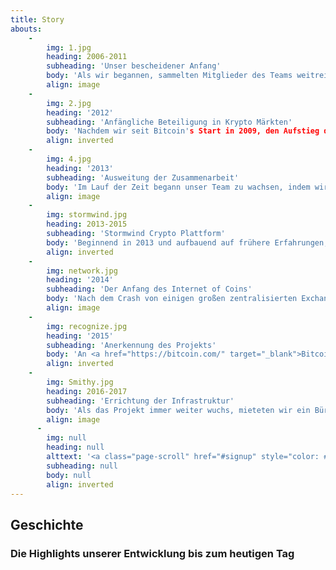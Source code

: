 ```yaml
---
title: Story
abouts:
    -
        img: 1.jpg
        heading: 2006-2011
        subheading: 'Unser bescheidener Anfang'
        body: 'Als wir begannen, sammelten Mitglieder des Teams weitreichende Erfahrungen in Finanzmärkten, einschließlich Foreign Exchange, Commodity trading und Handel mit Gold. Wir programmierten automatische Handelsplattformen, testeten frühe elektronische Assetsysteme und entwickelten eine Multi Asset Handels Infrastruktur. Ständiger Kontakt mit realen und Krisenmärkten in dieser wichtigen Phase stärkte unseren Glauben daran, dass ein neuer Ansatz für persönliche Finanzen notwendig ist, um ökonomischen Wachstum wieder in Deine und meine Hände zu legen.'
        align: image
    -
        img: 2.jpg
        heading: '2012'
        subheading: 'Anfängliche Beteiligung in Krypto Märkten'
        body: 'Nachdem wir seit Bitcoin's Start in 2009, den Aufstieg der aufkeimenden Kryptowährungs-Märkte miterlebten, erkannten wir das Potential dieser revolutionären Technologie. Mitglieder unseres Teams arbeiteten mit aufkommenden Altcoins und Exchanges zusammen und vermittelten Mining Ausstattung an Dritte. Wir sammelten Wissen über die Technologien hinter den Kryptoplattformen und den Blockchain Plattformen.'
        align: inverted
    -
        img: 4.jpg
        heading: '2013'
        subheading: 'Ausweitung der Zusammenarbeit'
        body: 'Im Lauf der Zeit begann unser Team zu wachsen, indem wir schrittweise Experten, deren Laufbahn wir kannten, mit an Bord holten, um dadurch zusätzliches Wissen und Erfahrungen im Bereich Fintech und Kryptowährungen zu sammeln. Wir beteiligten uns an einem Pioniersprojekt um Blockchain Technologie im Energie Sektor zu verwenden. Ebenso bauten wir ein Bitcoin-Fiat Gateway System.'
        align: image
    -
        img: stormwind.jpg
        heading: 2013-2015
        subheading: 'Stormwind Crypto Plattform'
        body: 'Beginnend in 2013 und aufbauend auf frühere Erfahrungen, entwickelten wir die Stormwind Krypto Handels Plattform und dazugehörige Hybride Assets. Diese wurden 2014 der Öffentlichkeit vorgestellt und auf der <a href="http://nxt.org/" target="_blank">NXT</a> und <a href="http://counterparty.io/" target="_blank">Counterparty</a> Markt Plattform verfügbar gemacht. Das Stormwind System handelte mit Hilfe von öffentlichen APIs diverser Krypto Exchanges mit den gesammelten Geldanlagen. Trotz schwieriger Marktbedingungen wurden die damaligen Teilnehmer profitabel belohnt.'
        align: inverted
    -
        img: network.jpg
        heading: '2014'
        subheading: 'Der Anfang des Internet of Coins'
        body: 'Nach dem Crash von einigen großen zentralisierten Exchanges wurde die Notwendigkeit eines voll dezentralisierten Exchange Systems immer offensichtlicher. Wir starteten nicht mit einem Fundraiser, da wir zuerst eine gereifte technologische Infrastruktur aufbauen wollten, um liefern zu können, was wir versprochen haben. Stattdessen verfassten wir unser Whitepaper und starteten die <a href="http://internetofcoins.org/" target="_blank">internetofcoins.org</a> Webseite. <a href="https://bitalo.com/" target="_blank">Bitalo</a> unterstützten uns mit einer Spende in dieser Anfangsphase.'
        align: image
    -
        img: recognize.jpg
        heading: '2015'
        subheading: 'Anerkennung des Projekts'
        body: 'An <a href="https://bitcoin.com/" target="_blank">Bitcoin''s</a> sechstem Geburtstag veröffentlichten wir unser Whitepaper. Wir präsentierten es auf mehreren Kryptowährungs Konferenzen quer durch Europa, ebenso wie auf dem <a href="https://www.startupbootcamp.org/" target="_blank">Fintech Startup Bootcamp</a>. Der niederländische <a href="https://www.sidnfonds.nl/excerpt/" target="_blank">SIDN Fund</a> würdigte unser Non-profit Projekt mit dem Pioneer Award als eine "Ergänzung zu einem freien und unabhängigem Internet" und stellte eine Finanzierung für die weitere Entwicklung.'
        align: inverted
    -
        img: Smithy.jpg
        heading: 2016-2017
        subheading: 'Errichtung der Infrastruktur'
        body: 'Als das Projekt immer weiter wuchs, mieteten wir ein Büro, um mit dem Team an einem fixen Ort arbeiten zu können. Unser erster operativer Prototyp wurde in Holland von einer Gruppe Alpha-Testern getestet, um Sicherheit und einfache Benutzbarkeit sicher zu stellen. Die Gruppe versorgte uns mit Feedback zur Benutzererfahrungen unserer personalisierten Finanzumgebung und tut dies auch weiterhin. Matthias Klees (<a href="http://www.europecoin.eu.org" target="_blank">Europecoin</a>, <a href="http://www.bitsend.info" target="_blank">Bitsend</a>, <a href="https://www.localcrypto.eu.org" target="_blank">Localcrypto</a>, Blockchain Hotel) schloß sich unserem Projekt mit der <a href="http://www.federatedblockchains.eu.org" target="_blank">Federated Blockchains Initiative</a> an und die <a href="https://nlnet.nl/" target="_blank">NLnet Foundation</a> übernahm unsere Finanz~ und Rechts-.Beratung.'
        align: image
      -
        img: null
        heading: null
        alttext: '<a class="page-scroll" href="#signup" style="color: #EEE; text-decoration: none;">Sei Teil<br />unserer <br />Geschichte!</a>'
        subheading: null
        body: null
        align: inverted
---
```


## Geschichte
### Die Highlights unserer Entwicklung bis zum heutigen Tag
